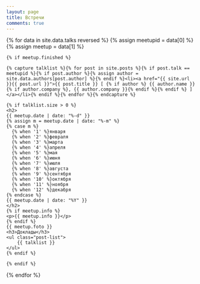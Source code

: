 ```yaml
---
layout: page
title: Встречи
comments: true
---
```


<div>
{% for data in site.data.talks reversed %}
    {% assign meetupid = data[0] %}
    {% assign meetup = data[1] %}
    
    {% if meetup.finished %}
    
    {% capture talklist %}{% for post in site.posts %}{% if post.talk == meetupid %}{% if post.author %}{% assign author = site.data.authors[post.author] %}{% endif %}<li><a href="{{ site.url }}{{ post.url }}">{{ post.title }} [ {% if author %} {{ author.name }}{% if author.company %}, {{ author.company }}{% endif %}{% endif %} ]</a></li>{% endif %}{% endfor %}{% endcapture %}
    
    {% if talklist.size > 0 %}
    <h2>
    {{ meetup.date | date: "%-d" }}
    {% assign m = meetup.date | date: "%-m" %}
    {% case m %}
      {% when '1' %}января
      {% when '2' %}февраля
      {% when '3' %}марта
      {% when '4' %}апреля
      {% when '5' %}мая
      {% when '6' %}июня
      {% when '7' %}июля
      {% when '8' %}августа
      {% when '9' %}сентября
      {% when '10' %}октября
      {% when '11' %}ноября
      {% when '12' %}декабря
    {% endcase %}
    {{ meetup.date | date: "%Y" }}
    </h2>
    {% if meetup.info %}
    <p>{{ meetup.info }}</p>
    {% endif %}
    {{ meetup.foto }}
    <h3>Доклады</h3>
    <ul class="post-list">
        {{ talklist }}
    </ul>
    {% endif %}
    
    {% endif %}
{% endfor %}
</div>